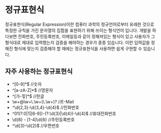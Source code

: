 # 정규표현식

정규표현식(Regular Expression)이란 컴퓨터 과학의 정규언어로부터 유래한 것으로 특정한 규칙을 가진 문자열의 집합을 표현하기 위해 쓰이는 형식언어 입니다.
개발을 하다보면 전화번호, 주민등록번호, 이메일등과 같이 정해져있는 형식이 있고 사용자가 그 형식대로 제대로 입력했는지 검증을 해야하는 경우가 종종 있습니다.
이런 입력값을 정해진 형식에 맞는지 검증해야 할 때에는 정규표현식을 사용하면 쉽게 구현할 수 있습니다.

## 자주 사용하는 정규표현식
- ^[0-9]*$	//숫자
- ^[a-zA-Z]*$	//영문자
- ^[가-힣]*$	//한글
- \\w+@\\w+\\.\\w+(\\.\\w+)?	//E-Mail
- ^\d{2,3}-\d{3,4}-\d{4}$	//전화번호
- ^01(?:0|1|[6-9])-(?:\d{3}|\d{4})-\d{4}$	//휴대전화번호
- \d{6} \- [1-4]\d{6}	//주민등록번호
- ^\d{3}-\d{2}$	//우편번호
